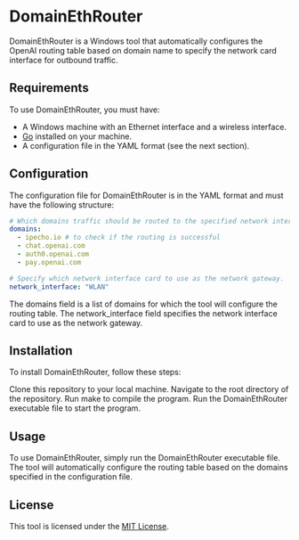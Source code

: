 # DomainEthRouter

DomainEthRouter is a Windows tool that automatically configures the OpenAI routing table based on domain name to specify the network card interface for outbound traffic.

## Requirements

To use DomainEthRouter, you must have:

- A Windows machine with an Ethernet interface and a wireless interface.
- [Go](https://golang.org/doc/install) installed on your machine.
- A configuration file in the YAML format (see the next section).

## Configuration

The configuration file for DomainEthRouter is in the YAML format and must have the following structure:

```yaml
# Which domains traffic should be routed to the specified network interface card.
domains:
  - ipecho.io # to check if the routing is successful
  - chat.openai.com
  - auth0.openai.com
  - pay.openai.com

# Specify which network interface card to use as the network gateway.
network_interface: "WLAN"
```

The domains field is a list of domains for which the tool will configure the routing table. The network_interface field specifies the network interface card to use as the network gateway.

## Installation

To install DomainEthRouter, follow these steps:

Clone this repository to your local machine.
Navigate to the root directory of the repository.
Run make to compile the program.
Run the DomainEthRouter executable file to start the program.

## Usage

To use DomainEthRouter, simply run the DomainEthRouter executable file. The tool will automatically configure the routing table based on the domains specified in the configuration file.

## License

This tool is licensed under the [MIT License](LICENSE).